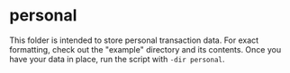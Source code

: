 # personal
This folder is intended to store personal transaction data. For exact formatting, check out the "example" 
directory and its contents. Once you have your data in place, run the script with `-dir personal`.
